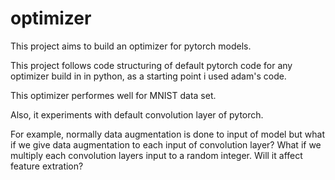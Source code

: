 # optimizer

This project aims to build an optimizer for pytorch models.

This project follows code structuring of default pytorch code for any optimizer build in in python, as a starting point i used adam's code.

This optimizer performes well for MNIST data set. 

Also, it experiments with default convolution layer of pytorch. 

For example, normally data augmentation is done to input of model but what if we give data augmentation to each input of convolution layer? 
What if we multiply each convolution layers input to a random integer. Will it affect feature extration? 


